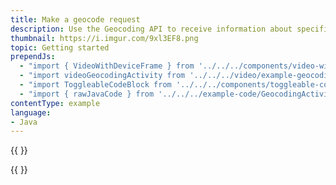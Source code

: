 ```yaml
---
title: Make a geocode request
description: Use the Geocoding API to receive information about specific coordinates.
thumbnail: https://i.imgur.com/9xl3EF8.png
topic: Getting started
prependJs:
  - "import { VideoWithDeviceFrame } from '../../../components/video-with-device-frame'"
  - "import videoGeocodingActivity from '../../../video/example-geocoding-activity.mp4'"
  - "import ToggleableCodeBlock from '../../../components/toggleable-code-block'"
  - "import { rawJavaCode } from '../../../example-code/GeocodingActivity.js'"
contentType: example
language:
- Java
---
```


{{
  <VideoWithDeviceFrame
    videoFile={videoGeocodingActivity}
    rotation="horizontal"
    device="pixel-2"
  />
}}

<!-- Any notes about this example would go here.  -->

{{
  <ToggleableCodeBlock
    java={rawJavaCode}
  />
}}
